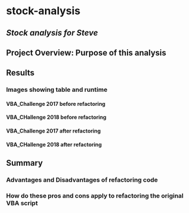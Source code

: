 # stock-analysis
## *Stock analysis for Steve*
## Project Overview: Purpose of this analysis
## Results
### Images showing table and runtime
#### VBA_Challenge 2017 before refactoring
#### VBA_CHallenge 2018 before refactoring
#### VBA_Challenge 2017 after refactoring
#### VBA_CHallenge 2018 after refactoring
## Summary
### Advantages and Disadvantages of refactoring code
### How do these pros and cons apply to refactoring the original VBA script

